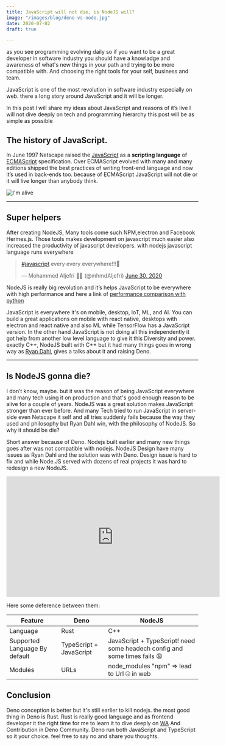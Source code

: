 ```yaml
---
title: JavaScript will not die, is NodeJS will?
image: "/images/blog/deno-vs-node.jpg"
date: 2020-07-02
draft: true

---
```

as you see programming evolving daily so if you want to be a great developer in software industry you should have a knowladge and awareness of what's new things in your path and trying to be more compatible with. And choosing the right tools for your self, business and team.

JavaScript is one of the most revolution in software industry especially on web. there a long story around JavaScript and it will be longer.

In this post I will share my ideas about JavaScript and reasons of it’s live I will not dive deeply on tech and programming hierarchy this post will be as simple as possible

## The history of JavaScript.

In June 1997 Netscape raised the [JavaScript](https://en.wikipedia.org/wiki/JavaScript "JavaScript") as a **scripting language** of [ECMAScript](https://en.wikipedia.org/wiki/ECMAScript "ECMAScript specification on wiki") specification. Over ECMAScript evolved with many and many editions shipped the best practices of writing front-end language and now it’s used in back-ends too. because of ECMAScript JavaScript will not die or it will live longer than anybody think.

![I'm alive](https://media.giphy.com/media/3ohze0LoTC1ZmCDKJW/giphy.gif)

***

## Super helpers

After creating NodeJS, Many tools come such NPM,electron and Facebook Hermes.js. Those tools makes development on javascript much easier also increased the productivity of javascript developers. with nodejs javascript language runs everywhere

<blockquote class="twitter-tweet"><p lang="en" dir="ltr"><a href="https://twitter.com/hashtag/javascript?src=hash&ref_src=twsrc%5Etfw">#javascript</a> every every everywhere!!!💛</p>— Mohammed Aljefri ✌🏽 (@mhmdAljefri) <a href="https://twitter.com/mhmdAljefri/status/1278048642864218113?ref_src=twsrc%5Etfw">June 30, 2020</a></blockquote>

NodeJS is really big revolution and it’s helps JavaScript to be everywhere with high performance and here a link of [performance comparison with python](https://benchmarksgame-team.pages.debian.net/benchmarksgame/fastest/node-python3.html)

JavaScript is everywhere it's on mobile, desktop, IoT, ML, and AI. You can build a great applications on mobile with react native, desktops with electron and react native and also ML while TensorFlow has a JavaScript version. In the other hand JavaScript is not doing all this independently it got help from another low level language to give it this Diversity and power. exactly C++, NodeJS built with C++ but it had many things goes in wrong way as [Ryan Dahl](), gives a talks about it and raising Deno.

***

## Is NodeJS gonna die?

I don’t know, maybe. but it was the reason of being JavaScript everywhere and many tech using it on production and that's good enough reason to be alive for a couple of years. NodeJS was a great solution makes JavaScript stronger than ever before. And many Tech tried to run JavaScript in server-side even Netscape it self and all tries suddenly fails because the way they used and philosophy but Ryan Dahl win, with the philosophy of NodeJS. So why it should be die?

Short answer because of Deno. Nodejs built earlier and many new things goes after was not compatible with nodejs. NodeJS Design have many issues as Ryan Dahl and the solution was with Deno. Design issue is hard to fix and while Node.JS served with dozens of real projects it was hard to redesign a new NodeJS.

<iframe width="560" height="315" src="https://www.youtube.com/embed/1gIiZfSbEAE" frameborder="0" allow="accelerometer; autoplay; encrypted-media; gyroscope; picture-in-picture" allowfullscreen></iframe>

Here some deference between them:

| Feature | Deno | NodeJS |
| --- | --- | --- |
| Language | Rust | C++ |
| Supported Language By default | TypeScript + JavaScript | JavaScript + TypeScript! need some headech config and some times fails 😩 |
| Modules | URLs | node_modules "npm" => lead to Url 🤐 in web |

## Conclusion

Deno conception is better but it's still earlier to kill nodejs. the most good thing in Deno is Rust. Rust is really good language and as frontend developer it the right time for me to learn it to dive deeply on [WA](https://webassembly.org/) And Contribution in Deno Community. Deno run both JavaScript and TypeScript so it your choice. feel free to say no and share you thoughts.